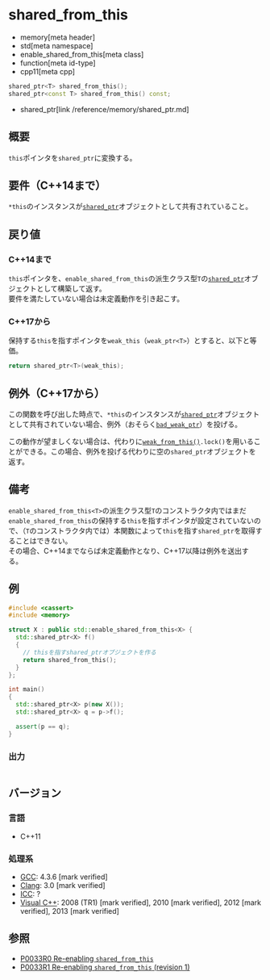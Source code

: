 # shared_from_this
* memory[meta header]
* std[meta namespace]
* enable_shared_from_this[meta class]
* function[meta id-type]
* cpp11[meta cpp]

```cpp
shared_ptr<T> shared_from_this();
shared_ptr<const T> shared_from_this() const;
```
* shared_ptr[link /reference/memory/shared_ptr.md]

## 概要
`this`ポインタを`shared_ptr`に変換する。


## 要件（C++14まで）
`*this`のインスタンスが[`shared_ptr`](/reference/memory/shared_ptr.md)オブジェクトとして共有されていること。


## 戻り値

### C++14まで
`this`ポインタを、`enable_shared_from_this`の派生クラス型`T`の[`shared_ptr`](/reference/memory/shared_ptr.md)オブジェクトとして構築して返す。  
要件を満たしていない場合は未定義動作を引き起こす。

### C++17から
保持する`this`を指すポインタを`weak_this`（`weak_ptr<T>`）とすると、以下と等価。

```cpp
return shared_ptr<T>(weak_this);
```

## 例外（C++17から）
この関数を呼び出した時点で、`*this`のインスタンスが[`shared_ptr`](/reference/memory/shared_ptr.md)オブジェクトとして共有されていない場合、例外（おそらく[`bad_weak_ptr`](/reference/memory/bad_weak_ptr.md)）を投げる。

この動作が望ましくない場合は、代わりに[`weak_from_this()`](/reference/memory/enable_shared_from_this/weak_from_this.md)`.lock()`を用いることができる。この場合、例外を投げる代わりに空の`shared_ptr`オブジェクトを返す。

## 備考
`enable_shared_from_this<T>`の派生クラス型`T`のコンストラクタ内ではまだ`enable_shared_from_this`の保持する`this`を指すポインタが設定されていないので、（`T`のコンストラクタ内では）本関数によって`this`を指す`shared_ptr`を取得することはできない。  
その場合、C++14までならば未定義動作となり、C++17以降は例外を送出する。

## 例
```cpp example
#include <cassert>
#include <memory>

struct X : public std::enable_shared_from_this<X> {
  std::shared_ptr<X> f()
  {
    // thisを指すshared_ptrオブジェクトを作る
    return shared_from_this();
  }
};

int main()
{
  std::shared_ptr<X> p(new X());
  std::shared_ptr<X> q = p->f();

  assert(p == q);
}
```

### 出力
```
```

## バージョン
### 言語
- C++11

### 処理系
- [GCC](/implementation.md#gcc): 4.3.6 [mark verified]
- [Clang](/implementation.md#clang): 3.0 [mark verified]
- [ICC](/implementation.md#icc): ?
- [Visual C++](/implementation.md#visual_cpp): 2008 (TR1) [mark verified], 2010 [mark verified], 2012 [mark verified], 2013 [mark verified]

## 参照
- [P0033R0 Re-enabling `shared_from_this`](http://www.open-std.org/jtc1/sc22/wg21/docs/papers/2015/p0033r0.html)
- [P0033R1 Re-enabling `shared_from_this` (revision 1)](http://www.open-std.org/jtc1/sc22/wg21/docs/papers/2016/p0033r1.html)
